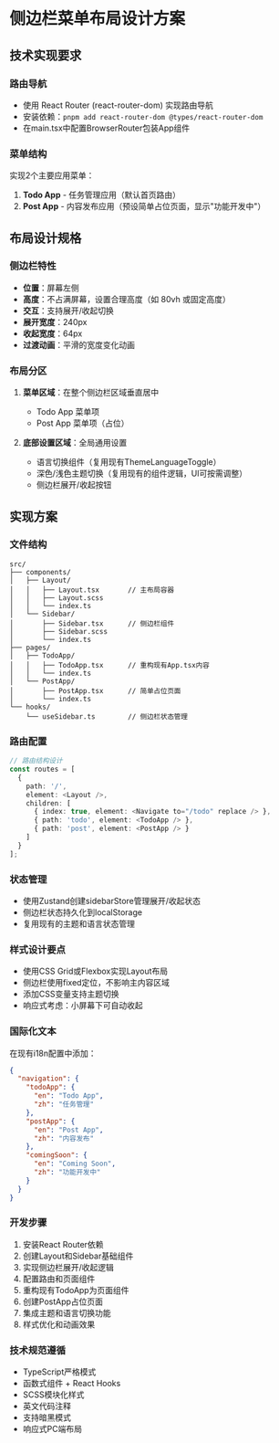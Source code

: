 # 侧边栏菜单布局设计方案

## 技术实现要求

### 路由导航
- 使用 React Router (react-router-dom) 实现路由导航
- 安装依赖：`pnpm add react-router-dom @types/react-router-dom`
- 在main.tsx中配置BrowserRouter包装App组件

### 菜单结构
实现2个主要应用菜单：
1. **Todo App** - 任务管理应用（默认首页路由）
2. **Post App** - 内容发布应用（预设简单占位页面，显示"功能开发中"）

## 布局设计规格

### 侧边栏特性
- **位置**：屏幕左侧
- **高度**：不占满屏幕，设置合理高度（如 80vh 或固定高度）
- **交互**：支持展开/收起切换
- **展开宽度**：240px
- **收起宽度**：64px
- **过渡动画**：平滑的宽度变化动画

### 布局分区
1. **菜单区域**：在整个侧边栏区域垂直居中
   - Todo App 菜单项
   - Post App 菜单项（占位）
   
2. **底部设置区域**：全局通用设置
   - 语言切换组件（复用现有ThemeLanguageToggle）
   - 深色/浅色主题切换（复用现有的组件逻辑，UI可按需调整）
   - 侧边栏展开/收起按钮

## 实现方案

### 文件结构
```
src/
├── components/
│   ├── Layout/
│   │   ├── Layout.tsx       // 主布局容器
│   │   ├── Layout.scss
│   │   └── index.ts
│   └── Sidebar/
│       ├── Sidebar.tsx      // 侧边栏组件
│       ├── Sidebar.scss
│       └── index.ts
├── pages/
│   ├── TodoApp/
│   │   ├── TodoApp.tsx      // 重构现有App.tsx内容
│   │   └── index.ts
│   └── PostApp/
│       ├── PostApp.tsx      // 简单占位页面
│       └── index.ts
└── hooks/
    └── useSidebar.ts        // 侧边栏状态管理
```

### 路由配置
```typescript
// 路由结构设计
const routes = [
  {
    path: '/',
    element: <Layout />,
    children: [
      { index: true, element: <Navigate to="/todo" replace /> },
      { path: 'todo', element: <TodoApp /> },
      { path: 'post', element: <PostApp /> }
    ]
  }
];
```

### 状态管理
- 使用Zustand创建sidebarStore管理展开/收起状态
- 侧边栏状态持久化到localStorage
- 复用现有的主题和语言状态管理

### 样式设计要点
- 使用CSS Grid或Flexbox实现Layout布局
- 侧边栏使用fixed定位，不影响主内容区域
- 添加CSS变量支持主题切换
- 响应式考虑：小屏幕下可自动收起

### 国际化文本
在现有i18n配置中添加：
```json
{
  "navigation": {
    "todoApp": {
      "en": "Todo App",
      "zh": "任务管理"
    },
    "postApp": {
      "en": "Post App", 
      "zh": "内容发布"
    },
    "comingSoon": {
      "en": "Coming Soon",
      "zh": "功能开发中"
    }
  }
}
```

### 开发步骤
1. 安装React Router依赖
2. 创建Layout和Sidebar基础组件
3. 实现侧边栏展开/收起逻辑
4. 配置路由和页面组件
5. 重构现有TodoApp为页面组件
6. 创建PostApp占位页面
7. 集成主题和语言切换功能
8. 样式优化和动画效果

### 技术规范遵循
- TypeScript严格模式
- 函数式组件 + React Hooks
- SCSS模块化样式
- 英文代码注释
- 支持暗黑模式
- 响应式PC端布局